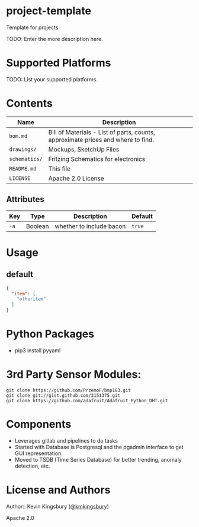 # project-template
Template for projects

TODO: Enter the more description here.

# Supported Platforms

TODO: List your supported platforms.

# Contents
Name | Description
-----|------------
`bom.md` | Bill of Materials - List of parts, counts, approximate prices and where to find.
`drawings/`|Mockups, SketchUp Files
`schematics/`| Fritzing Schematics for electronics
`README.md`|This file
`LICENSE`|Apache 2.0 License



## Attributes
Key| Type | Description | Default
---|------|-------------|--------
`-a`| Boolean | whether to include bacon | `true`


# Usage

## default


```json
{
  "item": [
    "otheritem"
  ]
}
```

# Python Packages
- pip3 install pyyaml

# 3rd Party Sensor Modules:
```
git clone https://github.com/PrzemoF/bmp183.git
git clone git://gist.github.com/3151375.git
git clone https://github.com/adafruit/Adafruit_Python_DHT.git
```


# Components
- Leverages gitlab and pipelines to do tasks
- Started with Database is Postgresql and the pgadmin interface to get GUI
representation.
- Moved to TSDB (Time Series Database) for better trending, anomaly detection, etc.


# License and Authors

Author:: Kevin Kingsbury ([@kmkingsbury](https://twitter.com/kmkingsbury))

Apache 2.0

